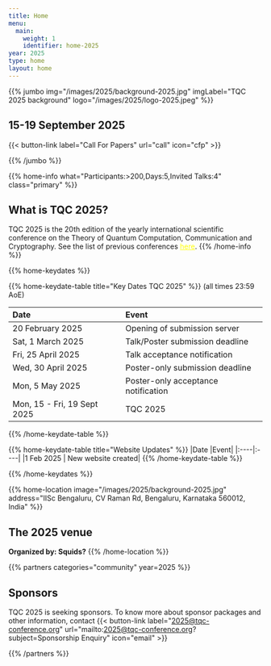 ```yaml
---
title: Home
menu:
  main:
    weight: 1
    identifier: home-2025
year: 2025
type: home
layout: home
---
```

<!-- JUMBO -->
{{% jumbo img="/images/2025/background-2025.jpg" imgLabel="TQC 2025 background" logo="/images/2025/logo-2025.jpeg" %}}

## 15-19 September 2025

{{< button-link label="Call For Papers"
                url="call"
                icon="cfp" >}}

{{% /jumbo %}}


{{% home-info what="Participants:>200,Days:5,Invited Talks:4" class="primary" %}}
## What is TQC 2025?

TQC 2025 is the 20th edition of the yearly international scientific conference on the Theory of Quantum Computation, Communication and Cryptography. See the list of previous conferences <a style="color: yellow" href="/2025/charter/#history-of-tqc">here</a>.
{{% /home-info %}}

{{% home-keydates %}}

{{% home-keydate-table title="Key Dates TQC 2025" %}}
(all times 23:59 AoE)

|Date |Event|
|:----|:----|
| 20 February 2025 | Opening of submission server |
| Sat, 1 March 2025 |  Talk/Poster submission deadline |
| Fri, 25 April 2025 | Talk acceptance notification |
| Wed, 30 April 2025 | Poster-only submission deadline |
| Mon, 5 May 2025 | Poster-only acceptance notification |
| Mon, 15 - Fri, 19 Sept 2025 | TQC 2025 |
{{% /home-keydate-table %}}

{{% home-keydate-table title="Website Updates" %}}
|Date |Event|
|:----|:----|
|1 Feb 2025 | New website created|
{{% /home-keydate-table %}}

{{% /home-keydates %}}


<!-- THE MAP -->
{{% home-location
    image="/images/2025/background-2025.jpg"
    address="IISc Bengaluru, CV Raman Rd, Bengaluru, Karnataka 560012, India"
    %}}

## The 2025 venue
<strong>Organized by: Squids?</strong>
{{% /home-location %}}

<!-- 
{{% home-speakers year=2025 %}}
## Featured Speakers
{{< button-link label="All Speakers"
                url="/2025/speakers"
                icon="cfp" >}}
{{% /home-speakers %}}
-->

{{% partners categories="community" year=2025 %}}
## Sponsors

TQC 2025 is seeking sponsors. To know more about sponsor packages and other information, contact {{< button-link label="2025@tqc-conference.org" url="mailto:2025@tqc-conference.org?subject=Sponsorship Enquiry" icon="email" >}} 

{{% /partners %}}

